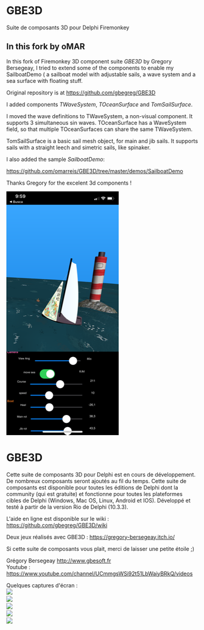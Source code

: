 
# GBE3D
Suite de composants 3D pour Delphi Firemonkey

## In this fork by oMAR
In this fork of Firemonkey 3D component suite *GBE3D* by Gregory Bersegeay, I tried to extend some of the components to enable my SailboatDemo ( a sailboat model with adjustable sails, a wave system and a sea surface with floating stuff.

Original repository is at https://github.com/gbegreg/GBE3D

I added components *TWaveSystem*, *TOceanSurface* and *TomSailSurface*. 

I moved the wave definitions to TWaveSystem, a non-visual component. It supports 3 simultaneous sin waves. TOceanSurface has a WaveSystem field, so that multiple TOceanSurfaces can share the same TWaveSystem. 

TomSailSurface is a basic sail mesh object, for main and jib sails. It supports sails with a straight leech and simetric sails, like spinaker.

I also added the sample *SailboatDemo*:

https://github.com/omarreis/GBE3D/tree/master/demos/SailboatDemo 

Thanks Gregory for the excelent 3d components !

![SailboatDemo screenshot](Screenshot2.png)

# GBE3D
Cette suite de composants 3D pour Delphi est en cours de développement. De nombreux composants seront ajoutés au fil du temps.
Cette suite de composants est disponible pour toutes les éditions de Delphi dont la community (qui est gratuite) et fonctionne
pour toutes les plateformes cibles de Delphi (Windows, Mac OS, Linux, Android et IOS).
Développé et testé à partir de la version Rio de Delphi (10.3.3).

L'aide en ligne est disponible sur le wiki : https://github.com/gbegreg/GBE3D/wiki

Deux jeux réalisés avec GBE3D : https://gregory-bersegeay.itch.io/

Si cette suite de composants vous plait, merci de laisser une petite étoile ;)

Grégory Bersegeay http://www.gbesoft.fr <br>
Youtube : https://www.youtube.com/channel/UCmmgsWSi92t51LbWaiyBRkQ/videos

Quelques captures d'écran :<br>
<img src="https://github.com/gbegreg/GBE3D/blob/master/img/cubemap.png"><br>
<img src="https://github.com/gbegreg/GBE3D/blob/master/img/grass.png"><br>
<img src="https://github.com/gbegreg/GBE3D/blob/master/img/heightmap.png"><br>
<img src="https://github.com/gbegreg/GBE3D/blob/master/img/viewport3D.png"><br>
<img src="https://github.com/gbegreg/GBE3D/blob/master/img/sphereExtend.png"><br>
